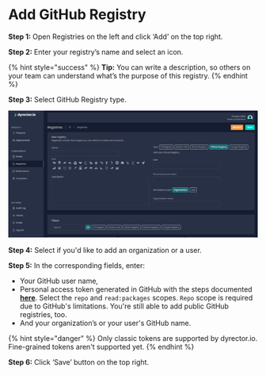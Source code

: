 # Add GitHub Registry

**Step 1:** Open Registries on the left and click ‘Add’ on the top right.

**Step 2:** Enter your registry’s name and select an icon.

{% hint style="success" %}
**Tip:** You can write a description, so others on your team can understand what’s the purpose of this registry.
{% endhint %}

**Step 3:** Select GitHub Registry type.

![](../../../.gitbook/assets/dyrector-io-github-registry.png)

**Step 4:** Select if you'd like to add an organization or a user.

**Step 5:** In the corresponding fields, enter:

* Your GitHub user name,
* Personal access token generated in GitHub with the steps documented [**here**](https://docs.github.com/en/authentication/keeping-your-account-and-data-secure/creating-a-personal-access-token). Select the `repo` and `read:packages` scopes. `Repo` scope is required due to GitHub's limitations. You're still able to add public GitHub registries, too.
* And your organization’s or your user's GitHub name.

{% hint style="danger" %}
Only classic tokens are supported by dyrector.io. Fine-grained tokens aren't supported yet.
{% endhint %}

**Step 6:** Click ‘Save’ button on the top right.
